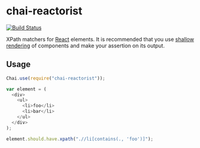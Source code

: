 # chai-reactorist

[![Build Status](https://travis-ci.org/badeball/chai-reactorist.svg?branch=master)](https://travis-ci.org/badeball/chai-reactorist)

XPath matchers for [React][react] elements. It is recommended that you use
[shallow rendering][shallow-rendering] of components and make your assertion on
its output.

[react]: http://facebook.github.io/react/
[shallow-rendering]: https://facebook.github.io/react/docs/test-utils.html#shallow-rendering

## Usage

```javascript
Chai.use(require("chai-reactorist"));
```

```javascript
var element = (
  <div>
    <ul>
      <li>foo</li>
      <li>bar</li>
    </ul>
  </div>
);

element.should.have.xpath(".//li[contains(., 'foo')]");
```
